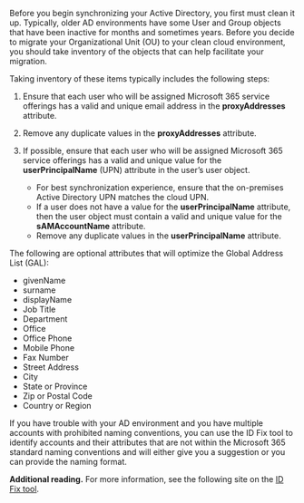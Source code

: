Before you begin synchronizing your Active Directory, you first must clean it up. Typically, older AD environments have some User and Group objects that have been inactive for months and sometimes years. Before you decide to migrate your Organizational Unit (OU) to your clean cloud environment, you should take inventory of the objects that can help facilitate your migration.

Taking inventory of these items typically includes the following steps:

1.  Ensure that each user who will be assigned Microsoft 365 service offerings has a valid and unique email address in the **proxyAddresses** attribute.
2.  Remove any duplicate values in the **proxyAddresses** attribute.
3.  If possible, ensure that each user who will be assigned Microsoft 365 service offerings has a valid and unique value for the **userPrincipalName** (UPN) attribute in the user’s user object.
    
     *  For best synchronization experience, ensure that the on-premises Active Directory UPN matches the cloud UPN.
     *  If a user does not have a value for the **userPrincipalName** attribute, then the user object must contain a valid and unique value for the **sAMAccountName** attribute.
     *  Remove any duplicate values in the **userPrincipalName** attribute.

The following are optional attributes that will optimize the Global Address List (GAL):

 *  givenName
 *  surname
 *  displayName
 *  Job Title
 *  Department
 *  Office
 *  Office Phone
 *  Mobile Phone
 *  Fax Number
 *  Street Address
 *  City
 *  State or Province
 *  Zip or Postal Code
 *  Country or Region

If you have trouble with your AD environment and you have multiple accounts with prohibited naming conventions, you can use the ID Fix tool to identify accounts and their attributes that are not within the Microsoft 365 standard naming conventions and will either give you a suggestion or you can provide the naming format.

**Additional reading.** For more information, see the following site on the [ID Fix tool](https://support.office.com/article/idfix-tool-f4bd2439-3e41-4169-99f6-3fabdfa326ac?azure-portal=true).

